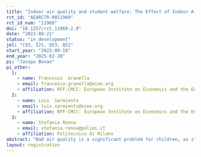 ```yaml
---
title: "Indoor air quality and student welfare: The Effect of Indoor Air Purifiers in Schools"
rct_id: "AEARCTR-0011960"
rct_id_num: "11960"
doi: "10.1257/rct.11960-2.0"
date: "2023-08-21"
status: "in_development"
jel: "C93, I21, Q53, Q51"
start_year: "2023-09-18"
end_year: "2025-02-28"
pi: "Jacopo Bonan"
pi_other:
  1:
    - name: Francesco  Granella
    - email: francesco.granella@eiee.org
    - affiliation: RFF‐CMCC: European Institute on Economics and the Environment (EIEE), Centro Euro‐Mediterraneo sui Cambiamenti Climatici (CMCC)
  2:
    - name: Luis  Sarmiento
    - email: luis.sarmiento@eiee.org
    - affiliation: RFF‐CMCC: European Institute on Economics and the Environment (EIEE), Centro Euro‐Mediterraneo sui Cambiamenti Climatici (CMCC)
  3:
    - name: Stefania Renna
    - email: stefania.renna@polimi.it
    - affiliation: Politecnico di Milano
abstract: "Bad air quality is a significant problem for children, as it can cause various clinical and subclinical problems, including respiratory infections, asthma, allergies, absenteeism, and cognitive impairment. In this registered report, we present the design of a \textit{cluster randomized control trial} on the potential benefits (and cost-effectiveness) of installing air purifiers in schools to reduce children's exposure to poor air quality conditions. We randomly assign 95 classes in three schools to receive or not air purifiers and estimate their effects on indoor air pollution, absenteeism, achievement, cognitive ability, and behavioral outcomes related to mood and aggression. We expect to find a relevant increase in school attendance, learning, cognitive outcomes, and the general well-being of children. The results of this study would allow policymakers to understand the benefits of a scalable defensive strategy to mitigate the exposure of vulnerable groups to a relevant environmental stressor."
layout: registration
---
```


